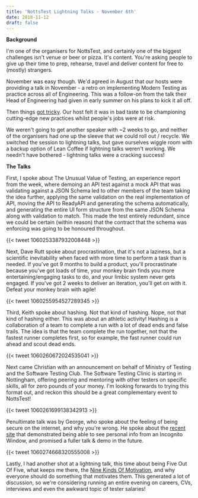 ```yaml
---
title: 'NottsTest Lightning Talks - November 6th'
date: 2018-11-12
draft: false
---
```


**Background**  
  
I'm one of the organisers for NottsTest, and certainly one of the biggest challenges isn't venue or beer or pizza. It's content. You're asking people to give up their time to prep, rehearse, travel and deliver content for free to (mostly) strangers.  
  
November was easy though. We'd agreed in August that our hosts were providing a talk in November - a retro on implementing Modern Testing as practice across all of Engineering. This was a follow-on from the talk their Head of Engineering had given in early summer on his plans to kick it all off.  
  
Then things [got tricky](https://www.nottinghampost.com/news/business/student-discount-giant-unidays-could-2136980). Our host felt it was in bad taste to be championing cutting-edge new practices whilst people's jobs were at risk.  
  
We weren't going to get another speaker with ~2 weeks to go, and neither of the organisers had one up the sleeve that we could roll out / recycle. We switched the session to lightning talks, but gave ourselves wiggle room with a backup option of Lean Coffee if lightning talks weren't working. We needn't have bothered - lightning talks were a cracking success!  
  
**The Talks**  
  
First, I spoke about The Unusual Value of Testing, an experience report from the week, where demoing an API test against a mock API that was validating against a JSON Schema led to other members of the team taking the idea further, applying the same validation on the real implementation of API, moving the API to ReadyAPI and generating the schema automatically, and generating the entire UI form structure from the same JSON Schema along with validation to match. This made the test entirely redundant, since we could be certain (within reason) that the contract that the schema was enforcing was going to be honoured throughout.  
  
{{< tweet 1060253387932008448 >}}

  
Next, Dave Rutt spoke about procrastination, that it's not a laziness, but a scientific inevitability when faced with more time to perform a task than is needed. If you've got 9 months to build a product, you'll procrastinate because you've got loads of time, your monkey brain finds you more entertaining/engaging tasks to do, and your limbic system never gets engaged. If you've got 2 weeks to deliver an iteration, you'll get on with it. Defeat your monkey brain with agile!  
  
{{< tweet 1060255954527289345 >}}
  
  
Third, Keith spoke about hashing. Not that kind of hashing. Nope, not that kind of hashing either. This was about an athletic activity! Hashing is a collaboration of a team to complete a run with a lot of dead ends and false trails. The idea is that the team complete the run together, not that the fastest runner completes first, so for example, the fast runner could run ahead and scout dead ends.  
  
{{< tweet 1060260672024535041 >}}
  
  
Next came Christian with an announcement on behalf of Ministry of Testing and the Software Testing Club. The Software Testing Clinic is starting in Nottingham, offering peering and mentoring with other testers on specific skills, all for zero pounds of your money. I'm looking forwards to trying this format out, and reckon this should be a great complementary event to NottsTest!  

{{< tweet 1060261699138342913 >}}

  
Penultimate talk was by George, who spoke about the feeling of being secure on the internet, and why you're wrong. He spoke about the [recent site](https://www.nothingprivate.ml/) that demonstrated being able to see personal info from an Incognito Window, and promised a fuller talk & demo in the future.  
  
{{< tweet 1060274668320555008 >}}

  
Lastly, I had another shot at a lightning talk, this time about being Five Out Of Five, what keeps me there, the [Nine Kinds Of Motivation](https://www.lifehack.org/articles/productivity/6-types-of-motivation-explained.html), and why everyone should do something that motivates them. This generated a lot of discussion, so we're considering running an entire evening on careers, CVs, interviews and even the awkward topic of tester salaries!